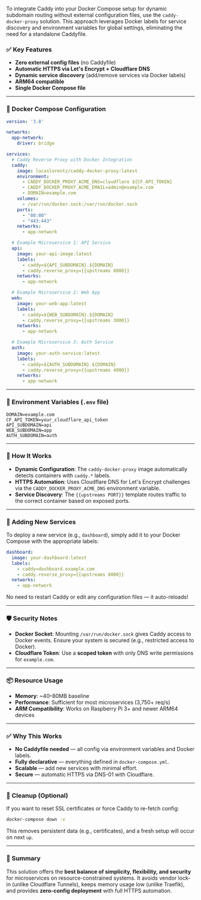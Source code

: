 To integrate Caddy into your Docker Compose setup for dynamic subdomain routing without external configuration files, use the `caddy-docker-proxy` solution. This approach leverages Docker labels for service discovery and environment variables for global settings, eliminating the need for a standalone Caddyfile.

### ✅ Key Features
- **Zero external config files** (no Caddyfile)
- **Automatic HTTPS via Let's Encrypt + Cloudflare DNS**
- **Dynamic service discovery** (add/remove services via Docker labels)
- **ARM64 compatible**
- **Single Docker Compose file**

---

### 🧩 Docker Compose Configuration

```yaml
version: '3.8'

networks:
  app-network:
    driver: bridge

services:
  # Caddy Reverse Proxy with Docker Integration
  caddy:
    image: lucaslorentz/caddy-docker-proxy:latest
    environment:
      - CADDY_DOCKER_PROXY_ACME_DNS=cloudflare ${CF_API_TOKEN}
      - CADDY_DOCKER_PROXY_ACME_EMAIL=admin@example.com
      - DOMAIN=example.com
    volumes:
      - /var/run/docker.sock:/var/run/docker.sock
    ports:
      - "80:80"
      - "443:443"
    networks:
      - app-network

  # Example Microservice 1: API Service
  api:
    image: your-api-image:latest
    labels:
      - caddy=${API_SUBDOMAIN}.${DOMAIN}
      - caddy.reverse_proxy={{upstreams 8080}}
    networks:
      - app-network

  # Example Microservice 2: Web App
  web:
    image: your-web-app:latest
    labels:
      - caddy=${WEB_SUBDOMAIN}.${DOMAIN}
      - caddy.reverse_proxy={{upstreams 3000}}
    networks:
      - app-network

  # Example Microservice 3: Auth Service
  auth:
    image: your-auth-service:latest
    labels:
      - caddy=${AUTH_SUBDOMAIN}.${DOMAIN}
      - caddy.reverse_proxy={{upstreams 4000}}
    networks:
      - app-network
```

---

### 📁 Environment Variables (`.env` file)

```env
DOMAIN=example.com
CF_API_TOKEN=your_cloudflare_api_token
API_SUBDOMAIN=api
WEB_SUBDOMAIN=app
AUTH_SUBDOMAIN=auth
```

---

### 🔐 How It Works

- **Dynamic Configuration**: The `caddy-docker-proxy` image automatically detects containers with `caddy.*` labels.
- **HTTPS Automation**: Uses Cloudflare DNS for Let's Encrypt challenges via the `CADDY_DOCKER_PROXY_ACME_DNS` environment variable.
- **Service Discovery**: The `{{upstreams PORT}}` template routes traffic to the correct container based on exposed ports.

---

### 🧪 Adding New Services

To deploy a new service (e.g., `dashboard`), simply add it to your Docker Compose with the appropriate labels:

```yaml
dashboard:
  image: your-dashboard:latest
  labels:
    - caddy=dashboard.example.com
    - caddy.reverse_proxy={{upstreams 8000}}
  networks:
    - app-network
```

No need to restart Caddy or edit any configuration files — it auto-reloads!

---

### 🛡️ Security Notes

- **Docker Socket**: Mounting `/var/run/docker.sock` gives Caddy access to Docker events. Ensure your system is secured (e.g., restricted access to Docker).
- **Cloudflare Token**: Use a **scoped token** with only DNS write permissions for `example.com`.

---

### 📦 Resource Usage

- **Memory**: ~40–80MB baseline
- **Performance**: Sufficient for most microservices (3,750+ req/s)
- **ARM Compatibility**: Works on Raspberry Pi 3+ and newer ARM64 devices

---

### ✅ Why This Works

- **No Caddyfile needed** — all config via environment variables and Docker labels.
- **Fully declarative** — everything defined in `docker-compose.yml`.
- **Scalable** — add new services with minimal effort.
- **Secure** — automatic HTTPS via DNS-01 with Cloudflare.

---

### 🧼 Cleanup (Optional)

If you want to reset SSL certificates or force Caddy to re-fetch config:

```bash
docker-compose down -v
```

This removes persistent data (e.g., certificates), and a fresh setup will occur on next `up`.

---

### 📌 Summary

This solution offers the **best balance of simplicity, flexibility, and security** for microservices on resource-constrained systems. It avoids vendor lock-in (unlike Cloudflare Tunnels), keeps memory usage low (unlike Traefik), and provides **zero-config deployment** with full HTTPS automation.